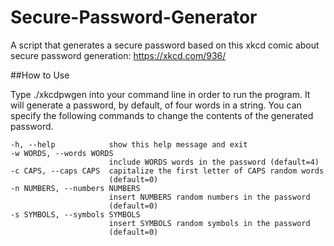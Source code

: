 # Secure-Password-Generator
A script that generates a secure password based on this xkcd comic about secure password generation: 
https://xkcd.com/936/

##How to Use

Type ./xkcdpwgen into your command line in order to run the program. It will generate a password, by default, of four words in a string. You can specify the following commands to change the contents of the generated password.

    -h, --help            show this help message and exit
    -w WORDS, --words WORDS
                          include WORDS words in the password (default=4)
    -c CAPS, --caps CAPS  capitalize the first letter of CAPS random words
                          (default=0)
    -n NUMBERS, --numbers NUMBERS
                          insert NUMBERS random numbers in the password
                          (default=0)
    -s SYMBOLS, --symbols SYMBOLS
                          insert SYMBOLS random symbols in the password
                          (default=0)
